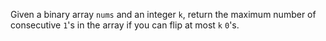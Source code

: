 Given a binary array `nums` and an integer `k`, return the maximum number of consecutive `1`'s in the array if you can flip at most `k` `0`'s.